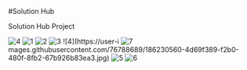 #Solution Hub

Solution Hub Project

![4](https://user-images.githubusercontent.com/76788689/186230773-a902281d-1b08-4e5c-9d8d-460dcf6217bf.jpg)
![1](https://user-images.githubusercontent.com/76788689/186230534-c73ce8b4-df26-447d-92cd-87fe70d56d05.jpg)
![2](https://user-images.githubusercontent.com/76788689/186230553-9412ab4c-e86f-4f26-a148-f443506f0727.jpg)
![3](https://user-images.githubusercontent.com/76788689/186230557-27c32310-cd36-484d-8448-23efdf16e49f.jpg)
![4](https://user-i
![7](https://user-images.githubusercontent.com/76788689/186230587-a4e4e87e-6c82-4b7d-a47a-985f536af00c.jpg)
mages.githubusercontent.com/76788689/186230560-4d69f389-f2b0-480f-8fb2-67b926b83ea3.jpg)
![5](https://user-images.githubusercontent.com/76788689/186230565-eb0b0311-8865-4845-b291-d9305cb5727b.jpg)
![6](https://user-images.githubusercontent.com/76788689/186230572-7e1e1fd5-3213-4b80-b45a-f04e046012c9.jpg)
